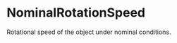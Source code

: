 NominalRotationSpeed
====================

Rotational speed of the object under nominal conditions.
